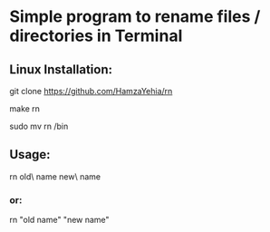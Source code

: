 # Simple program to rename files / directories in Terminal


## Linux Installation:
git clone https://github.com/HamzaYehia/rn

make rn

sudo mv rn /bin

## Usage:

rn old\ name new\ name

### or:

rn "old name" "new name"
